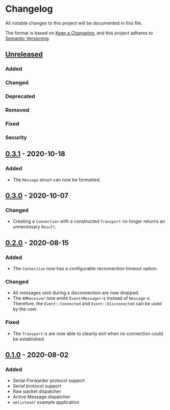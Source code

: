 # Changelog

All notable changes to this project will be documented in this file.

The format is based on [Keep a Changelog](https://keepachangelog.com/en/1.0.0/),
and this project adheres to [Semantic Versioning](https://semver.org/spec/v2.0.0.html).

## [Unreleased]

### Added
### Changed
### Deprecated
### Removed
### Fixed
### Security

## [0.3.1] - 2020-10-18

### Added

- The `Message` struct can now be formatted.

## [0.3.0] - 2020-10-07

### Changed

- Creating a `Connection` with a constructed `Transport` no longer returns
  an unnecessary `Result`.

## [0.2.0] - 2020-08-15

### Added

- The `Connection` now has a configurable reconnection timeout option.

### Changed

- All messages sent during a disconnection are now dropped.
- The `AMReceiver` now emits `Event<Message>`-s instead of `Message`-s.
  Therefore, the `Event::Connected` and `Event::Disconnected` can be used
  by the user.

### Fixed

- The `Transport`-s are now able to cleanly exit when no connection could
  be established.

## [0.1.0] - 2020-08-02

### Added

- Serial-Forwarder protocol support
- Serial protocol support
- Raw packet dispatcher
- Active Message dispatcher
- `amlistener` example application

[Unreleased]: https://github.com/kendas/rust-moteconnection/compare/0.3.1...dev
[0.3.1]: https://github.com/kendas/rust-moteconnection/releases/tag/0.3.1
[0.3.0]: https://github.com/kendas/rust-moteconnection/releases/tag/0.3.0
[0.2.0]: https://github.com/kendas/rust-moteconnection/releases/tag/0.2.0
[0.1.0]: https://github.com/kendas/rust-moteconnection/releases/tag/0.1.0
